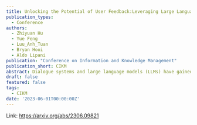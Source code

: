 ```yaml
---
title: Unlocking the Potential of User Feedback:Leveraging Large Language Model as User Simulators to Enhance Dialogue System
publication_types:
  - Conference
authors:
  - Zhiyuan Hu
  - Yue Feng
  - Luu_Anh_Tuan
  - Bryan Hooi
  - Aldo Lipani
publication: "Conference on Information and Knowledge Management"
publication_short: CIKM
abstract: Dialogue systems and large language models (LLMs) have gained considerable attention. However, the direct utilization of LLMs as task-oriented dialogue (TOD) models has been found to underperform compared to smaller task-specific models. Nonetheless, it is crucial to acknowledge the significant potential of LLMs and explore improved approaches for leveraging their impressive abilities. Motivated by the goal of leveraging LLMs, we propose an alternative approach called User-Guided Response Optimization (UGRO) to combine it with a smaller TOD model. This approach uses LLM as annotation-free user simulator to assess dialogue responses, combining them with smaller fine-tuned end-to-end TOD models. By utilizing the satisfaction feedback generated by LLMs, UGRO further optimizes the supervised fine-tuned TOD model. Specifically, the TOD model takes the dialogue history as input and, with the assistance of the user simulator's feedback, generates high-satisfaction responses that meet the user's requirements. Through empirical experiments on two TOD benchmarks, we validate the effectiveness of our method. The results demonstrate that our approach outperforms previous state-of-the-art (SOTA) results.
draft: false
featured: false
tags:
  - CIKM
date: '2023-06-01T00:00:00Z'
---
```

Link: https://arxiv.org/abs/2306.09821
